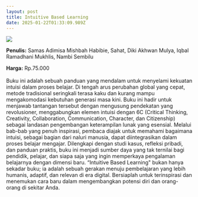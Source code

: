 ```yaml
---
layout: post
title: Intuitive Based Learning
date: 2025-01-22T01:33:09.989Z
---
```

![](/images/uploads/screenshot-2025-01-22-144040.jpg)

**P﻿enulis:** Samas Adimisa Mishbah Habibie,
Sahat,
Diki Akhwan Mulya,
Iqbal Ramadhani Mukhlis,
Nambi Sembilu

**Harga:** Rp.75.000\
\
Buku ini adalah sebuah panduan yang mendalam untuk menyelami kekuatan intuisi dalam proses belajar. Di tengah arus perubahan global yang cepat, metode tradisional seringkali terasa kaku dan kurang mampu mengakomodasi kebutuhan generasi masa kini. Buku ini hadir untuk menjawab tantangan tersebut dengan mengusung pendekatan yang revolusioner, menggabungkan elemen intuisi dengan 6C (Critical Thinking, Creativity, Collaboration, Communication, Character, dan Citizenship) sebagai landasan pengembangan keterampilan lunak yang esensial.
	Melalui bab-bab yang penuh inspirasi, pembaca diajak untuk memahami bagaimana intuisi, sebagai bagian dari naluri manusia, dapat diintegrasikan dalam proses belajar mengajar. Dilengkapi dengan studi kasus, refleksi pribadi, dan panduan praktis, buku ini menjadi sumber daya yang tak ternilai bagi pendidik, pelajar, dan siapa saja yang ingin memperkaya pengalaman belajarnya dengan dimensi baru.
	“Intuitive Based Learning" bukan hanya sekadar buku; ia adalah sebuah gerakan menuju pembelajaran yang lebih humanis, adaptif, dan relevan di era digital. Bersiaplah untuk terinspirasi dan menemukan cara baru dalam mengembangkan potensi diri dan orang-orang di sekitar Anda.